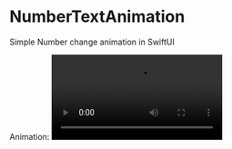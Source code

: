 # NumberTextAnimation
Simple Number change animation in SwiftUI

Animation: 
![alt text](https://i.imgur.com/PYxEAf6.mp4 "Animation")
